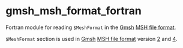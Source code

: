 # gmsh_msh_format_fortran

Fortran module for reading `$MeshFormat` in the [Gmsh][GmshReferenceManualTop] [MSH file format][GmshReferenceManualMshFileFormat].  

`$MeshFormat` section is used in [Gmsh][GmshReferenceManualTop] [MSH file format][GmshReferenceManualMshFileFormat] version [2][GmshReferenceManualMsh2] and [4][GmshReferenceManualMsh4].

[GmshReferenceManualTop]: https://gmsh.info/doc/texinfo/gmsh.html
[GmshReferenceManualMshFileFormat]: https://gmsh.info/doc/texinfo/gmsh.html#MSH-file-format
[GmshReferenceManualMsh2]: https://gmsh.info/doc/texinfo/gmsh.html#MSH-file-format-version-2-_0028Legacy_0029
[GmshReferenceManualMsh4]: https://gmsh.info/doc/texinfo/gmsh.html#MSH-file-format

<!-- EOF -->
